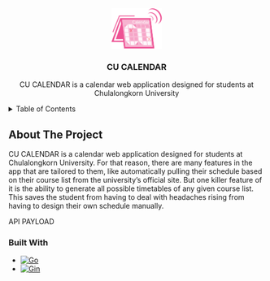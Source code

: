 <br />
<div align="center">
  <a>
    <img src="img/icon.png" alt="Logo" width="auto" height="80">
  </a>

  <h3 align="center">CU CALENDAR</h3>

  <p align="center">
    CU CALENDAR is a calendar web application designed for students at Chulalongkorn University
    <br />
  </p>
</div>

<details>
  <summary>Table of Contents</summary>
  <ol>
    <li>
      <a href="#about-the-project">About The Project</a>
      <ul>
        <li><a href="#built-with">Built With</a></li>
      </ul>
    </li>
  </ol>
</details>

## About The Project
CU CALENDAR is a calendar web application designed for students at Chulalongkorn University. For that reason, there are many features in the app that are tailored to them, like automatically pulling their schedule based on their course list from the university’s official site. But one killer feature of it is the ability to generate all possible timetables of any given course list. This saves the student from having to deal with headaches rising from having to design their own schedule manually.

API PAYLOAD 
### Built With

* [![Go][Go]][Go-url]
* [![Gin][Gin]][Gin-url]

[Go]: https://img.shields.io/badge/go-000000?style=for-the-badge&logo=go&logoColor=white
[Go-url]: https://go.dev/
[Gin]: https://img.shields.io/badge/gin-000000?style=for-the-badge&logo=gin&logoColor=white
[Gin-url]: https://gin-gonic.com/
